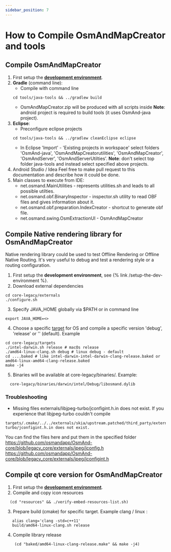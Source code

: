 ```yaml
---
sidebar_position: 7
---
```


# How to Compile OsmAndMapCreator and tools


## Compile OsmAndMapCreator
1. First setup the **[development environment](setup-the-dev-environment.md)**.
2. **Gradle** (command line):
    - Compile with command line 
    ```
    cd tools/java-tools && ../gradlew build
    ```
    - OsmAndMapCreator.zip will be produced with all scripts inside
    **Note**: android project is required to build tools (it uses OsmAnd-java project).
3. **Eclipse**:
    - Preconfigure eclipse projects
    ```
    cd tools/java-tools && ../gradlew cleanEclipse eclipse
    ```
    - In Eclipse 'Import' - 'Existing projects in workspace' select folders 'OsmAnd-java', 'OsmAndMapCreatorutilities', 'OsmAndMapCreator', 'OsmAndServer', 'OsmAndServerUtilties'.
    **Note**: don't select top folder java-tools and instead select specified above projects.    
4. Android Studio / Idea
    Feel free to make pull request to this documentation and describe how it could be done.
5. Main classes to execute from IDE:
   - net.osmand.MainUtilities - represents utilities.sh and leads to all possible utilties.
   - net.osmand.obf.BinaryInspector - inspector.sh utility to read OBF files and gives information about it.
   - net.osmand.obf.preparation.IndexCreator - shortcut to generate obf file.
   - net.osmand.swing.OsmExtractionUI - OsmAndMapCreator
   
## Compile Native rendering library for OsmAndMapCreator
Native rendering library could be used to test Offline Rendering or Offline Native Routing. It's very useful to debug and test a rendering style or a routing configuration.

1. First setup the **development environment**, see {% link /setup-the-dev-environment %}.
2. Download external dependencies
 ```
 cd core-legacy/externals
 ./configure.sh
 ```
3. Specify JAVA_HOME globally via $PATH or in command line 
  ```
  export JAVA_HOME=<>
  ```
4. Choose a specific [target](https://github.com/osmandapp/OsmAnd-core/tree/legacy_core/targets) for OS and compile a specific version 'debug', 'release' or '' (default). Example
  ```
  cd core-legacy/targets
  ./intel-darwin.sh release # macOs release
  ./amd64-linux-clang.sh debug # linux debug - default
  cd ....baked # like intel-darwin-intel-darwin-clang-release.baked or amd64-linux-amd64-clang-release.baked
  make -j4
  ```
5. Binaries will be available at core-legacy/binaries/.
Example:
  ```
    core-legacy/binaries/darwin/intel/Debug/libosmand.dylib
  ```

### Troubleshooting 
- Missing files externals/libjpeg-turbo/jconfigint.h.in does not exist.
If you experience that libjpeg-turbo couldn't compile
```
targets/.cmake/../../externals/skia/upstream.patched/third_party/externals/libjpeg-turbo/jconfigint.h.in does not exist.
```
You can find the files here and put them in the specified folder
https://github.com/osmandapp/OsmAnd-core/blob/legacy_core/externals/jpeg/jconfig.h
https://github.com/osmandapp/OsmAnd-core/blob/legacy_core/externals/jpeg/jconfigint.h

## Compile qt core version for OsmAndMapCreator
1. First setup the **[development environment](setup-the-dev-environment.md)**.
2. Compile and copy icon resources 
```
  (cd "resources" && ./verify-embed-resources-list.sh)
```
3. Prepare build (cmake) for specific target. Example clang / linux :
```
   alias clang='clang -std=c++11'
   build/amd64-linux-clang.sh release
```
4. Compile library release
```
    (cd "baked/amd64-linux-clang-release.make" && make -j4)
```

